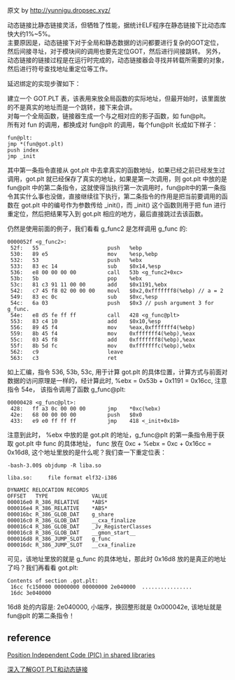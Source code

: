 原文 by http://yunnigu.dropsec.xyz/

动态链接比静态链接灵活，但牺牲了性能，据统计ELF程序在静态链接下比动态库快大约1%~5%。  
主要原因是，动态链接下对于全局和静态数据的访问都要进行复杂的GOT定位，然后间接寻址，对于模块间的调用也要先定位GOT，然后进行间接跳转。
另外，动态链接的链接过程是在运行时完成的，动态链接器会寻找并转载所需要的对象，然后进行符号查找地址重定位等工作。  

延迟绑定的实现步骤如下： 

建立一个 GOT.PLT 表，该表用来放全局函数的实际地址，但最开始时，该里面放的不是真实的地址而是一个跳转，接下来会讲。  
对每一个全局函数，链接器生成一个与之相对应的影子函数，如 fun@plt。  
所有对 fun 的调用，都换成对 fun@plt 的调用，每个fun@plt 长成如下样子：  
```
fun@plt:
jmp *(fun@got.plt)
push index
jmp _init
```
其中第一条指令直接从 got.plt 中去拿真实的函数地址，如果已经之前已经发生过调用，got.plt 就已经保存了真实的地址，如果是第一次调用，则 got.plt 中放的是 fun@plt 中的第二条指令，这就使得当执行第一次调用时，fun@plt中的第一条指令其实什么事也没做，直接继续往下执行，第二条指令的作用是把当前要调用的函数在 got.plt 中的编号作为参数传给 _init()，而 _init() 这个函数则用于把 fun 进行重定位，然后把结果写入到 got.plt 相应的地方，最后直接跳过去该函数。  

仍然是使用前面的例子，我们看看 g_func2 是怎样调用 g_func 的:  
```
0000052f <g_func2>:
 52f:   55                      push   %ebp
 530:   89 e5                   mov    %esp,%ebp
 532:   53                      push   %ebx
 533:   83 ec 14                sub    $0x14,%esp
 536:   e8 00 00 00 00          call   53b <g_func2+0xc>
 53b:   5b                      pop    %ebx
 53c:   81 c3 91 11 00 00       add    $0x1191,%ebx
 542:   c7 45 f8 02 00 00 00    movl   $0x2,0xfffffff8(%ebp) // a = 2
 549:   83 ec 0c                sub    $0xc,%esp
 54c:   6a 03                   push   $0x3 // push argument 3 for g_func.
 54e:   e8 d5 fe ff ff          call   428 <g_func@plt>
 553:   83 c4 10                add    $0x10,%esp
 556:   89 45 f4                mov    %eax,0xfffffff4(%ebp)
 559:   8b 45 f4                mov    0xfffffff4(%ebp),%eax
 55c:   03 45 f8                add    0xfffffff8(%ebp),%eax
 55f:   8b 5d fc                mov    0xfffffffc(%ebp),%ebx
 562:   c9                      leave  
 563:   c3                      ret
``` 
如上汇编，指令 536, 53b, 53c, 用于计算 got.plt 的具体位置，计算方式与前面对数据的访问原理是一样的，经计算此时, %ebx = 0x53b + 0x1191 = 0x16cc, 注意指令 54e， 该指令调用了函数 g_func@plt:  
```
00000428 <g_func@plt>:
 428:   ff a3 0c 00 00 00       jmp    *0xc(%ebx)
 42e:   68 00 00 00 00          push   $0x0
 433:   e9 e0 ff ff ff          jmp    418 <_init+0x18>
```
注意到此时， %ebx 中放的是 got.plt 的地址，g_func@plt 的第一条指令用于获取 got.plt 中 func 的具体地址， func 放在 0xc + %ebx = 0xc + 0x16cc = 0x16d8, 这个地址里放的是什么呢？我们查一下重定位表：  
```
-bash-3.00$ objdump -R liba.so

liba.so:     file format elf32-i386

DYNAMIC RELOCATION RECORDS
OFFSET   TYPE              VALUE
000016e0 R_386_RELATIVE    *ABS*
000016e4 R_386_RELATIVE    *ABS*
000016bc R_386_GLOB_DAT    g_share
000016c0 R_386_GLOB_DAT    __cxa_finalize
000016c4 R_386_GLOB_DAT    _Jv_RegisterClasses
000016c8 R_386_GLOB_DAT    __gmon_start__
000016d8 R_386_JUMP_SLOT   g_func
000016dc R_386_JUMP_SLOT   __cxa_finalize
```
可见，该地址里放的就是 g_func 的具体地址，那此时 0x16d8 放的是真正的地址了吗？我们再看看 got.plt:  
```
Contents of section .got.plt:
 16cc fc150000 00000000 00000000 2e040000  ................
 16dc 3e040000 
```
16d8 处的内容是: 2e040000, 小端序，换回整形就是 0x000042e, 该地址就是 fun@plt 的第二条指令！  

## reference
[Position Independent Code (PIC) in shared libraries](https://eli.thegreenplace.net/2011/11/03/position-independent-code-pic-in-shared-libraries/)

[深入了解GOT,PLT和动态链接](https://evilpan.com/2018/04/09/about-got-plt/)
